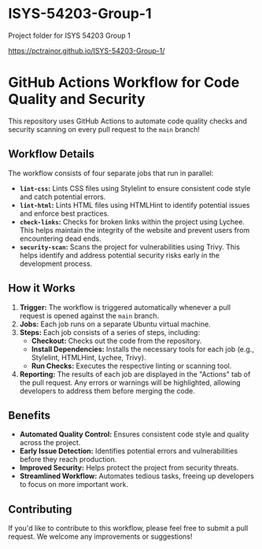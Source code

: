 # ISYS-54203-Group-1

Project folder for ISYS 54203 Group 1

https://pctrainor.github.io/ISYS-54203-Group-1/

# GitHub Actions Workflow for Code Quality and Security

This repository uses GitHub Actions to automate code quality checks and security scanning on every pull request to the `main` branch!

## Workflow Details

The workflow consists of four separate jobs that run in parallel:

- **`lint-css`:** Lints CSS files using Stylelint to ensure consistent code style and catch potential errors.
- **`lint-html`:** Lints HTML files using HTMLHint to identify potential issues and enforce best practices.
- **`check-links`:** Checks for broken links within the project using Lychee. This helps maintain the integrity of the website and prevent users from encountering dead ends.
- **`security-scan`:** Scans the project for vulnerabilities using Trivy. This helps identify and address potential security risks early in the development process.

## How it Works

1. **Trigger:** The workflow is triggered automatically whenever a pull request is opened against the `main` branch.
2. **Jobs:** Each job runs on a separate Ubuntu virtual machine.
3. **Steps:** Each job consists of a series of steps, including:
   - **Checkout:** Checks out the code from the repository.
   - **Install Dependencies:** Installs the necessary tools for each job (e.g., Stylelint, HTMLHint, Lychee, Trivy).
   - **Run Checks:** Executes the respective linting or scanning tool.
4. **Reporting:** The results of each job are displayed in the "Actions" tab of the pull request. Any errors or warnings will be highlighted, allowing developers to address them before merging the code.

## Benefits

- **Automated Quality Control:** Ensures consistent code style and quality across the project.
- **Early Issue Detection:** Identifies potential errors and vulnerabilities before they reach production.
- **Improved Security:** Helps protect the project from security threats.
- **Streamlined Workflow:** Automates tedious tasks, freeing up developers to focus on more important work.

## Contributing

If you'd like to contribute to this workflow, please feel free to submit a pull request. We welcome any improvements or suggestions!
